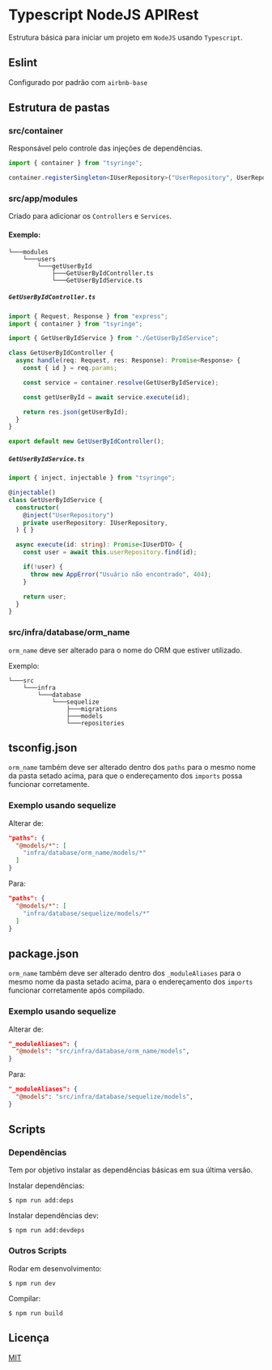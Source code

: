 # Typescript NodeJS APIRest

Estrutura básica para iniciar um projeto em `NodeJS` usando `Typescript`.

## Eslint
Configurado por padrão com `airbnb-base`

## Estrutura de pastas

### src/container

Responsável pelo controle das injeções de dependências.

```ts
import { container } from "tsyringe";

container.registerSingleton<IUserRepository>("UserRepository", UserRepository);
```

### src/app/modules

Criado para adicionar os `Controllers` e `Services`.

#### Exemplo:
```
└───modules
    └───users
        └───getUserById
            ├───GetUserByIdController.ts
            └───GetUserByIdService.ts
```

##### `GetUserByIdController.ts`

```ts
import { Request, Response } from "express";
import { container } from "tsyringe";

import { GetUserByIdService } from "./GetUserByIdService";

class GetUserByIdController {
  async handle(req: Request, res: Response): Promise<Response> {
    const { id } = req.params;

    const service = container.resolve(GetUserByIdService);

    const getUserById = await service.execute(id);

    return res.json(getUserById);
  }
}

export default new GetUserByIdController();
```

##### `GetUserByIdService.ts`

```ts
import { inject, injectable } from "tsyringe";

@injectable()
class GetUserByIdService {
  constructor(
    @inject("UserRepository")
    private userRepository: IUserRepository,
  ) { }

  async execute(id: string): Promise<IUserDTO> {
    const user = await this.userRepository.find(id);

    if(!user) {
      throw new AppError("Usuário não encontrado", 404);
    }

    return user;
  }
}
```

### src/infra/database/orm_name

`orm_name` deve ser alterado para o nome do ORM que estiver utilizado.

Exemplo:
```
└───src
    └───infra
        └───database
            └───sequelize
                ├───migrations
                ├───models
                └───repositories
```

## tsconfig.json
`orm_name` também deve ser alterado dentro dos `paths` para o mesmo nome da pasta setado acima, para que o endereçamento dos `imports` possa funcionar corretamente.

### Exemplo usando sequelize

Alterar de:
```json
"paths": {
  "@models/*": [
    "infra/database/orm_name/models/*"
  ]
}
```

Para:
```json
"paths": {
  "@models/*": [
    "infra/database/sequelize/models/*"
  ]
}
```

## package.json
`orm_name` também deve ser alterado dentro dos `_moduleAliases` para o mesmo nome da pasta setado acima, para o endereçamento dos `imports` funcionar corretamente após compilado.

### Exemplo usando sequelize

Alterar de:
```json
"_moduleAliases": {
  "@models": "src/infra/database/orm_name/models",
}
```

Para:
```json
"_moduleAliases": {
  "@models": "src/infra/database/sequelize/models",
}
```

## Scripts

### Dependências

Tem por objetivo instalar as dependências básicas em sua última versão.

Instalar dependências:

```console
$ npm run add:deps
```

Instalar dependências dev:

```console
$ npm run add:devdeps
```

### Outros Scripts

Rodar em desenvolvimento:

```console
$ npm run dev
```

Compilar:

```console
$ npm run build
```

## Licença

  [MIT](LICENSE)
